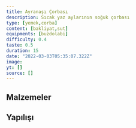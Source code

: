 ```yaml
---
title: Ayranaşı Çorbası
description: Sıcak yaz aylarının soğuk çorbası
type: [yemek,corba]
content: [bakliyat,sut]
equipments: [buzdolabi]
difficulty: 0.4
taste: 0.5
duration: 15
date: "2022-03-03T05:35:07.322Z"
image: 
yt: []
source: []
---
```


## Malzemeler


## Yapılışı


